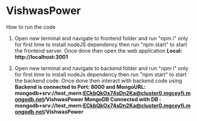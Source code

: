 # VishwasPower
How to run the code 
1. Open new terminal and navigate to frontend folder and run "npm i" only for first time to install nodeJS dependency then run "npm start" to start the frontend server.
  Once done then open the web application   **Local:            http://localhost:3001**

3. Open new terminal and navigate to backend folder and run "npm i" only for first time to install nodeJs dependency then run "npm start" to start the backend code.
   Once done then interact with backend code using 
**Backend is connected to Port: 8000 and MongoURL: mongodb+srv://test_mern:ECkbQkOx74sDn2Ka@cluster0.mgceyfi.mongodb.net/VishwasPower
MongoDB Connected with DB : mongodb+srv://test_mern:ECkbQkOx74sDn2Ka@cluster0.mgceyfi.mongodb.net/VishwasPower**
   

